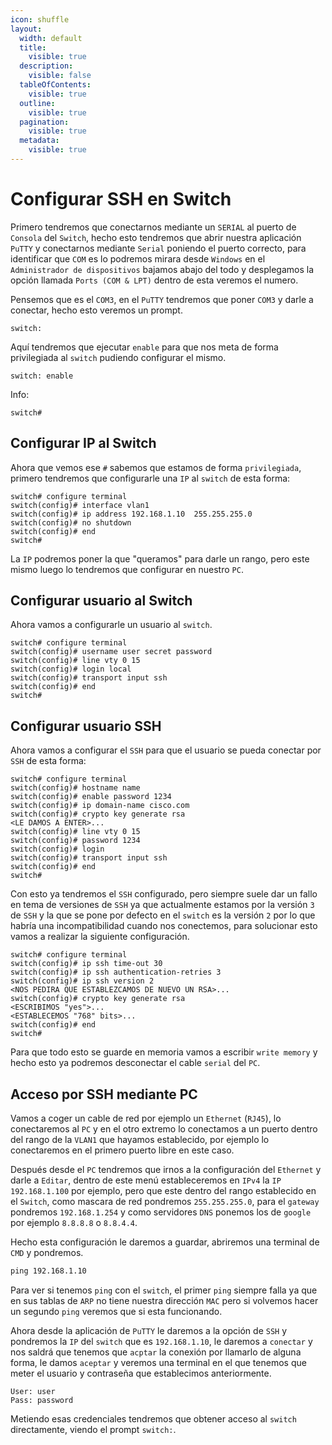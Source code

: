 ```yaml
---
icon: shuffle
layout:
  width: default
  title:
    visible: true
  description:
    visible: false
  tableOfContents:
    visible: true
  outline:
    visible: true
  pagination:
    visible: true
  metadata:
    visible: true
---
```


# Configurar SSH en Switch

Primero tendremos que conectarnos mediante un `SERIAL` al puerto de `Consola` del `Switch`, hecho esto tendremos que abrir nuestra aplicación `PuTTY` y conectarnos mediante `Serial` poniendo el puerto correcto, para identificar que `COM` es lo podremos mirara desde `Windows` en el `Administrador de dispositivos` bajamos abajo del todo y desplegamos la opción llamada `Ports (COM & LPT)` dentro de esta veremos el numero.

Pensemos que es el `COM3`, en el `PuTTY` tendremos que poner `COM3` y darle a conectar, hecho esto veremos un prompt.

```
switch:
```

Aquí tendremos que ejecutar `enable` para que nos meta de forma privilegiada al `switch` pudiendo configurar el mismo.

```
switch: enable
```

Info:

```
switch#
```

## Configurar IP al Switch

Ahora que vemos ese `#` sabemos que estamos de forma `privilegiada`, primero tendremos que configurarle una `IP` al `switch` de esta forma:

```
switch# configure terminal
switch(config)# interface vlan1
switch(config)# ip address 192.168.1.10  255.255.255.0
switch(config)# no shutdown
switch(config)# end
switch#
```

La `IP` podremos poner la que "queramos" para darle un rango, pero este mismo luego lo tendremos que configurar en nuestro `PC`.

## Configurar usuario al Switch

Ahora vamos a configurarle un usuario al `switch`.

```
switch# configure terminal
switch(config)# username user secret password
switch(config)# line vty 0 15
switch(config)# login local
switch(config)# transport input ssh
switch(config)# end
switch#
```

## Configurar usuario SSH

Ahora vamos a configurar el `SSH` para que el usuario se pueda conectar por `SSH` de esta forma:

```
switch# configure terminal
switch(config)# hostname name
switch(config)# enable password 1234
switch(config)# ip domain-name cisco.com
switch(config)# crypto key generate rsa
<LE DAMOS A ENTER>...
switch(config)# line vty 0 15
switch(config)# password 1234
switch(config)# login
switch(config)# transport input ssh
switch(config)# end
switch# 
```

Con esto ya tendremos el `SSH` configurado, pero siempre suele dar un fallo en tema de versiones de `SSH` ya que actualmente estamos por la versión `3` de `SSH` y la que se pone por defecto en el `switch` es la versión `2` por lo que habría una incompatibilidad cuando nos conectemos, para solucionar esto vamos a realizar la siguiente configuración.

```
switch# configure terminal
switch(config)# ip ssh time-out 30
switch(config)# ip ssh authentication-retries 3
switch(config)# ip ssh version 2
<NOS PEDIRA QUE ESTABLEZCAMOS DE NUEVO UN RSA>...
switch(config)# crypto key generate rsa
<ESCRIBIMOS "yes">...
<ESTABLECEMOS "768" bits>...
switch(config)# end
switch#
```

Para que todo esto se guarde en memoria vamos a escribir `write memory` y hecho esto ya podremos desconectar el cable `serial` del `PC`.

## Acceso por SSH mediante PC

Vamos a coger un cable de red por ejemplo un `Ethernet` (`RJ45`), lo conectaremos al `PC` y en el otro extremo lo conectamos a un puerto dentro del rango de la `VLAN1` que hayamos establecido, por ejemplo lo conectaremos en el primero puerto libre en este caso.

Después desde el `PC` tendremos que irnos a la configuración del `Ethernet` y darle a `Editar`, dentro de este menú estableceremos en `IPv4` la `IP` `192.168.1.100` por ejemplo, pero que este dentro del rango establecido en el `Switch`, como mascara de red pondremos `255.255.255.0`, para el `gateway` pondremos `192.168.1.254` y como servidores `DNS` ponemos los de `google` por ejemplo `8.8.8.8` o `8.8.4.4`.

Hecho esta configuración le daremos a guardar, abriremos una terminal de `CMD` y pondremos.

```cmd
ping 192.168.1.10
```

Para ver si tenemos `ping` con el `switch`, el primer `ping` siempre falla ya que en sus tablas de `ARP` no tiene nuestra dirección `MAC` pero si volvemos hacer un segundo `ping` veremos que si esta funcionando.

Ahora desde la aplicación de `PuTTY` le daremos a la opción de `SSH` y pondremos la `IP` del `switch` que es `192.168.1.10`, le daremos a `conectar` y nos saldrá que tenemos que `acptar` la conexión por llamarlo de alguna forma, le damos `aceptar` y veremos una terminal en el que tenemos que meter el usuario y contraseña que establecimos anteriormente.

```
User: user
Pass: password
```

Metiendo esas credenciales tendremos que obtener acceso al `switch` directamente, viendo el prompt `switch:`.
